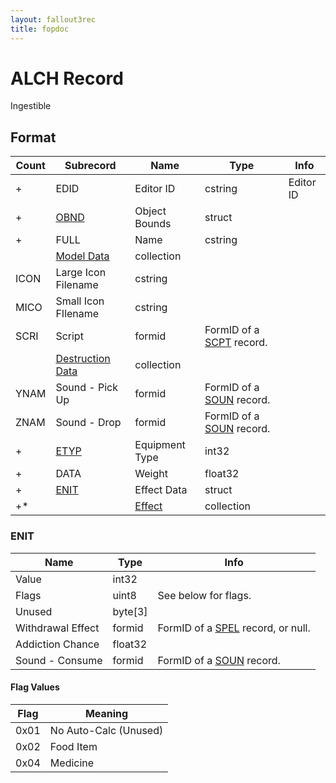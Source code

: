 ```yaml
---
layout: fallout3rec
title: fopdoc
---
```

ALCH Record
===========

Ingestible

## Format

Count | Subrecord | Name | Type | Info
------|-------|------|------|-----
+ | EDID | Editor ID | cstring | Editor ID
+ | [OBND](Subrecords/OBND.md) | Object Bounds | struct |
+ | FULL | Name | cstring |
 | | [Model Data](Subrecords/Model.md) | collection |
 | ICON | Large Icon Filename | cstring | 
 | MICO | Small Icon FIlename | cstring |
 | SCRI | Script | formid | FormID of a [SCPT](SCPT.md) record.
 | | [Destruction Data](Subrecords/Destruction.md) | collection |
 | YNAM | Sound - Pick Up | formid | FormID of a [SOUN](SOUN.md) record.
 | ZNAM | Sound - Drop | formid | FormID of a [SOUN](SOUN.md) record.
+ | [ETYP](Subrecords/ETYP.md) | Equipment Type | int32 |
+ | DATA | Weight | float32 |
+ | [ENIT](#enit) | Effect Data | struct |
+* | | [Effect](Subrecords/Effect.md) | collection |

### ENIT

Name | Type | Info
-----|------|-----
Value | int32 |
Flags | uint8 | See below for flags.
Unused | byte[3] |
Withdrawal Effect | formid | FormID of a [SPEL](SPEL.md) record, or null.
Addiction Chance | float32 |
Sound - Consume | formid | FormID of a [SOUN](SOUN.md) record.

#### Flag Values

Flag | Meaning
-----|--------
0x01 | No Auto-Calc (Unused)
0x02 | Food Item
0x04 | Medicine


